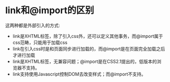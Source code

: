 # link和@import的区别



这两种都是外部引入的方式:
- link是XHTML标签，除了引入css外，还可以定义其他事务，而@import属于css范畴，只能用于加载css
- link在引入css时是和页面同步进行加载的，而@import是在页面完全加载之后才进行加载
- link是XHTML标签，无兼容问题；@import是在CSS2.1提出的，低版本的浏览器不支持。
- link支持使用Javascript控制DOM去改变样式；而@import不支持。